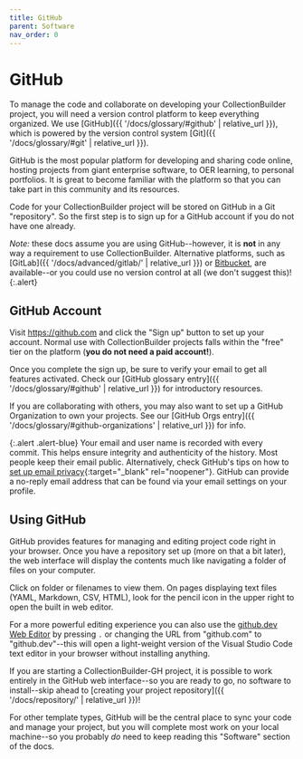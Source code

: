 ```yaml
---
title: GitHub
parent: Software
nav_order: 0
---
```


# GitHub

To manage the code and collaborate on developing your CollectionBuilder project, you will need a version control platform to keep everything organized.
We use [GitHub]({{ '/docs/glossary/#github' | relative_url }}), which is powered by the version control system [Git]({{ '/docs/glossary/#git' | relative_url }}).

GitHub is the most popular platform for developing and sharing code online, hosting projects from giant enterprise software, to OER learning, to personal portfolios. 
It is great to become familiar with the platform so that you can take part in this community and its resources.

Code for your CollectionBuilder project will be stored on GitHub in a Git "repository".
So the first step is to sign up for a GitHub account if you do not have one already.

*Note:* these docs assume you are using GitHub--however, it is **not** in any way a requirement to use CollectionBuilder. 
Alternative platforms, such as [GitLab]({{ '/docs/advanced/gitlab/' | relative_url }}) or [Bitbucket](https://bitbucket.org/product), are available--or you could use no version control at all (we don't suggest this)!
{:.alert}

## GitHub Account

Visit <https://github.com> and click the "Sign up" button to set up your account.
Normal use with CollectionBuilder projects falls within the "free" tier on the platform (**you do not need a paid account!**).

Once you complete the sign up, be sure to verify your email to get all features activated.
Check our [GitHub glossary entry]({{ '/docs/glossary/#github' | relative_url }}) for introductory resources.

If you are collaborating with others, you may also want to set up a GitHub Organization to own your projects.
See our [GitHub Orgs entry]({{ '/docs/glossary/#github-organizations' | relative_url }}) for info.

{:.alert .alert-blue}
Your email and user name is recorded with every commit.
This helps ensure integrity and authenticity of the history.
Most people keep their email public. 
Alternatively, check GitHub's tips on how to [set up email privacy](https://help.github.com/en/github/setting-up-and-managing-your-github-user-account/setting-your-commit-email-address#about-commit-email-addresses){:target="_blank" rel="noopener"}. 
GitHub can provide a no-reply email address that can be found via your email settings on your profile.

## Using GitHub

GitHub provides features for managing and editing project code right in your browser. 
Once you have a repository set up (more on that a bit later), the web interface will display the contents much like navigating a folder of files on your computer.

Click on folder or filenames to view them. 
On pages displaying text files (YAML, Markdown, CSV, HTML), look for the pencil icon in the upper right to open the built in web editor.

For a more powerful editing experience you can also use the [github.dev Web Editor](https://docs.github.com/en/codespaces/the-githubdev-web-based-editor) by pressing `.` or changing the URL from "github.com" to "github.dev"--this will open a light-weight version of the Visual Studio Code text editor in your browser without installing anything.

If you are starting a CollectionBuilder-GH project, it is possible to work entirely in the GitHub web interface--so you are ready to go, no software to install--skip ahead to [creating your project repository]({{ '/docs/repository/' | relative_url }})!

For other template types, GitHub will be the central place to sync your code and manage your project, but you will complete most work on your local machine--so you probably *do* need to keep reading this "Software" section of the docs.
